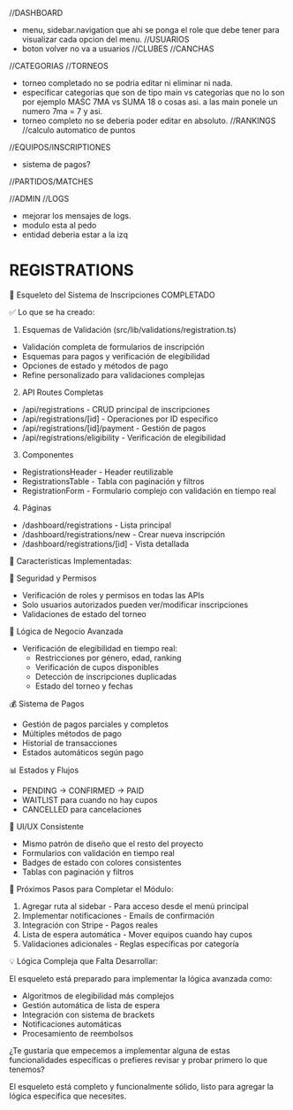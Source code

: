 //DASHBOARD
- menu, sidebar.navigation que ahi se ponga el role que debe tener para visualizar cada opcion del menu.
//USUARIOS
- boton volver no va a usuarios
//CLUBES
  //CANCHAS

//CATEGORIAS
//TORNEOS
- torneo completado no se podria editar ni eliminar ni nada.
- especificar categorias que son de tipo main vs categorias que no lo son por ejemplo MASC 7MA vs SUMA 18 o cosas asi. a las main ponele un numero 7ma = 7 y asi.
- torneo completo no se deberia poder editar en absoluto.
//RANKINGS
  //calculo automatico de puntos

//EQUIPOS/INSCRIPTIONES
- sistema de pagos?

//PARTIDOS/MATCHES


//ADMIN
//LOGS
- mejorar los mensajes de logs.
- modulo esta al pedo
- entidad deberia estar a la izq


REGISTRATIONS
===============
  🎉 Esqueleto del Sistema de Inscripciones COMPLETADO

  ✅ Lo que se ha creado:

  1. Esquemas de Validación (src/lib/validations/registration.ts)

  - Validación completa de formularios de inscripción
  - Esquemas para pagos y verificación de elegibilidad
  - Opciones de estado y métodos de pago
  - Refine personalizado para validaciones complejas

  2. API Routes Completas

  - /api/registrations - CRUD principal de inscripciones
  - /api/registrations/[id] - Operaciones por ID específico
  - /api/registrations/[id]/payment - Gestión de pagos
  - /api/registrations/eligibility - Verificación de elegibilidad

  3. Componentes

  - RegistrationsHeader - Header reutilizable
  - RegistrationsTable - Tabla con paginación y filtros
  - RegistrationForm - Formulario complejo con validación en tiempo real

  4. Páginas

  - /dashboard/registrations - Lista principal
  - /dashboard/registrations/new - Crear nueva inscripción
  - /dashboard/registrations/[id] - Vista detallada

  🎯 Características Implementadas:

  🔐 Seguridad y Permisos

  - Verificación de roles y permisos en todas las APIs
  - Solo usuarios autorizados pueden ver/modificar inscripciones
  - Validaciones de estado del torneo

  🧠 Lógica de Negocio Avanzada

  - Verificación de elegibilidad en tiempo real:
    - Restricciones por género, edad, ranking
    - Verificación de cupos disponibles
    - Detección de inscripciones duplicadas
    - Estado del torneo y fechas

  💰 Sistema de Pagos

  - Gestión de pagos parciales y completos
  - Múltiples métodos de pago
  - Historial de transacciones
  - Estados automáticos según pago

  📊 Estados y Flujos

  - PENDING → CONFIRMED → PAID
  - WAITLIST para cuando no hay cupos
  - CANCELLED para cancelaciones

  🎨 UI/UX Consistente

  - Mismo patrón de diseño que el resto del proyecto
  - Formularios con validación en tiempo real
  - Badges de estado con colores consistentes
  - Tablas con paginación y filtros

  🚀 Próximos Pasos para Completar el Módulo:

  1. Agregar ruta al sidebar - Para acceso desde el menú principal
  2. Implementar notificaciones - Emails de confirmación
  3. Integración con Stripe - Pagos reales
  4. Lista de espera automática - Mover equipos cuando hay cupos
  5. Validaciones adicionales - Reglas específicas por categoría

  💡 Lógica Compleja que Falta Desarrollar:

  El esqueleto está preparado para implementar la lógica avanzada como:
  - Algoritmos de elegibilidad más complejos
  - Gestión automática de lista de espera
  - Integración con sistema de brackets
  - Notificaciones automáticas
  - Procesamiento de reembolsos

  ¿Te gustaría que empecemos a implementar alguna de estas funcionalidades específicas o prefieres revisar y probar primero lo que tenemos?

  El esqueleto está completo y funcionalmente sólido, listo para agregar la lógica específica que necesites.